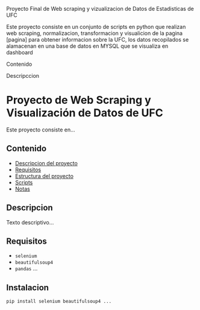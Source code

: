Proyecto Final de Web scraping y vizualizacion de Datos de Estadisticas de UFC

Este proyecto consiste en un conjunto de scripts en python que realizan web scraping, normalizacion, transformacion 
y visualicion de la pagina [pagina] para obtener informacion sobre la UFC, los datos recopilados se alamacenan en una
base de datos en MYSQL que se visualiza en dashboard

Contenido 

Descripccion
# Proyecto de Web Scraping y Visualización de Datos de UFC

Este proyecto consiste en...

## Contenido

- [Descripcion del proyecto](#descripcion)
- [Requisitos](#requisitos)
- [Estructura del proyecto](#estructura)
- [Scripts](#scripts)
- [Notas](#notas)

## Descripcion

Texto descriptivo...

## Requisitos

- `selenium`
- `beautifulsoup4`
- `pandas`
...

## Instalacion

```bash
pip install selenium beautifulsoup4 ...

